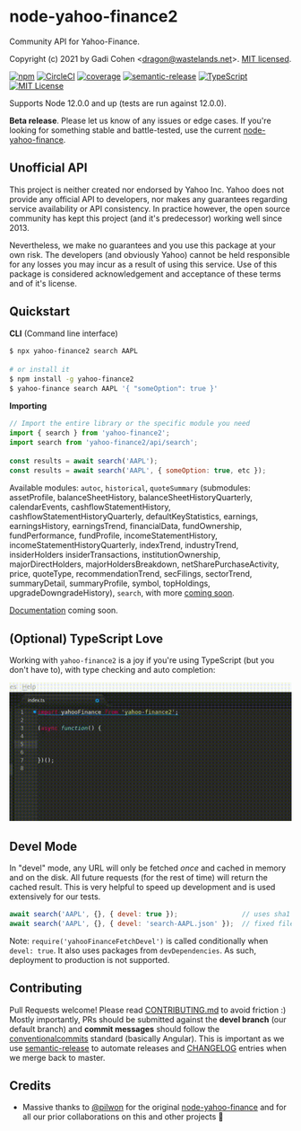 # node-yahoo-finance2

Community API for Yahoo-Finance.

Copyright (c) 2021 by Gadi Cohen &lt;dragon@wastelands.net&gt;.  [MIT licensed](./LICENSE).

[![npm](https://img.shields.io/npm/v/yahoo-finance2)](https://www.npmjs.com/package/yahoo-finance2) [![CircleCI](https://img.shields.io/circleci/build/github/gadicc/node-yahoo-finance2)](https://circleci.com/gh/gadicc/node-yahoo-finance2) [![coverage](https://img.shields.io/codecov/c/github/gadicc/node-yahoo-finance2)](https://codecov.io/gh/gadicc/node-yahoo-finance2) [![semantic-release](https://img.shields.io/badge/%20%20%F0%9F%93%A6%F0%9F%9A%80-semantic--release-e10079.svg)](https://github.com/semantic-release/semantic-release) [![TypeScript](https://img.shields.io/badge/%3C%2F%3E-TypeScript-%230074c1.svg)](http://www.typescriptlang.org/) [![MIT License](https://img.shields.io/badge/license-MIT-blue.svg)](./LICENSE)

Supports Node 12.0.0 and up (tests are run against 12.0.0).

**Beta release**.  Please let us know of any issues or edge cases.
If you're looking for something stable and battle-tested, use the
current
[node-yahoo-finance](https://www.npmjs.com/package/yahoo-finance).

## Unofficial API

This project is neither created nor endorsed by Yahoo Inc.  Yahoo does not
provide any official API to developers, nor makes any guarantees regarding
service availability or API consistency.  In practice however, the open
source community has kept this project (and it's predecessor) working well
since 2013.

Nevertheless, we make no guarantees and you use this package at your own risk.
The developers (and obviously Yahoo) cannot be held responsible for any losses
you may incur as a result of using this service.  Use of this package is
considered acknowledgement and acceptance of these terms and of it's license.

## Quickstart

**CLI** (Command line interface)

```bash
$ npx yahoo-finance2 search AAPL

# or install it
$ npm install -g yahoo-finance2
$ yahoo-finance search AAPL '{ "someOption": true }'
```

**Importing**

```js
// Import the entire library or the specific module you need
import { search } from 'yahoo-finance2';
import search from 'yahoo-finance2/api/search';

const results = await search('AAPL');
const results = await search('AAPL', { someOption: true, etc });
```

Available modules: `autoc`, `historical`, `quoteSummary` (submodules:
assetProfile, balanceSheetHistory, balanceSheetHistoryQuarterly,
calendarEvents, cashflowStatementHistory, cashflowStatementHistoryQuarterly,
defaultKeyStatistics, earnings, earningsHistory, earningsTrend, financialData,
fundOwnership, fundPerformance, fundProfile, incomeStatementHistory,
incomeStatementHistoryQuarterly, indexTrend, industryTrend, insiderHolders
insiderTransactions, institutionOwnership, majorDirectHolders,
majorHoldersBreakdown, netSharePurchaseActivity, price, quoteType,
recommendationTrend, secFilings, sectorTrend, summaryDetail, summaryProfile,
symbol, topHoldings, upgradeDowngradeHistory), `search`, with more
[coming soon](https://github.com/gadicc/node-yahoo-finance2/issues/8).

[Documentation](./docs/docs.md) coming soon.

## (Optional) TypeScript Love

Working with `yahoo-finance2` is a joy if you're using TypeScript (but you
don't have to), with type checking and auto completion:

![Types Animation](./docs/img/yf-typescript-demo.gif)

## Devel Mode

In "devel" mode, any URL will only be fetched *once* and cached in memory
and on the disk.  All future requests (for the rest of time) will return the
cached result. This is very helpful to speed up development and is used
extensively for our tests.

```js
await search('AAPL', {}, { devel: true });                // uses sha1 from URL
await search('AAPL', {}, { devel: 'search-AAPL.json' });  // fixed filename
```

Note: `require('yahooFinanceFetchDevel')` is called conditionally when
`devel: true`.  It also uses packages from `devDependencies`.  As such,
deployment to production is not supported.

## Contributing

Pull Requests welcome!  Please read [CONTRIBUTING.md](./CONTRIBUTING.md)
to avoid friction :)  Mostly importantly, PRs should be submitted against
the **devel branch** (our default branch) and **commit messages** should follow
the [conventionalcommits](https://www.conventionalcommits.org/) standard
(basically Angular).  This is important as we use
[semantic-release](https://github.com/semantic-release/semantic-release)
to automate releases and [CHANGELOG](./CHANGELOG.md) entries when we merge
back to master.

## Credits

* Massive thanks to [@pilwon](https://github.com/pilwon) for the original
[node-yahoo-finance](https://www.npmjs.com/package/yahoo-finance)
and for all our prior collaborations on this and other projects 🙏
